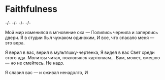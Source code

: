 # Faithfulness

-/- -/- -/- -/-

Мой мир изменился в мгновение ока —
Полились чернила и заперлись двери.
Я в студии был чужаком одиноким,
И все, что спасало меня — это вера.

Я верил в вас, верил в мультяшку-чертенка,
Я видел в вас Свет среди этого ада.
Молитвы читал, поклонялся картонкам...
Вам, может, смешно — но не смейтесь. Не надо.

Я славил вас — и оживал ненадолго, 
И 
